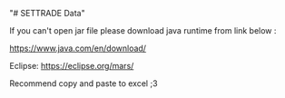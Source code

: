 "# SETTRADE Data" 

If you can't open jar file please download java runtime from link below :

https://www.java.com/en/download/

Eclipse:
https://eclipse.org/mars/

Recommend copy and paste to excel ;3